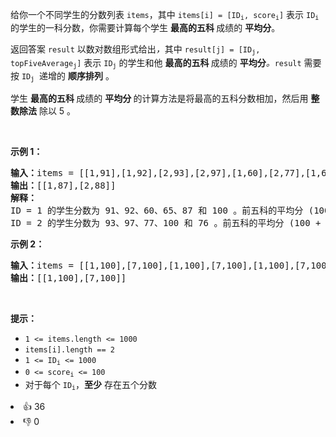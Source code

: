 <p>给你一个不同学生的分数列表 <code>items</code>，其中 <code>items[i] = [ID<sub>i</sub>, score<sub>i</sub>]</code> 表示 <code>ID<sub>i</sub></code> 的学生的一科分数，你需要计算每个学生 <strong>最高的五科 </strong>成绩的 <strong>平均分</strong>。</p>

<p>返回答案 <code>result</code> 以数对数组形式给出<em>，</em>其中<em> </em><code>result[j] = [ID<sub>j</sub>, topFiveAverage<sub>j</sub>]</code><em> </em>表示<em> </em><code>ID<sub>j</sub></code><em> </em>的学生和他 <strong>最高的五科 </strong>成绩的 <strong>平均分</strong><em>。</em><code>result</code><em> </em>需要按<em> </em><code>ID<sub>j</sub></code><em>  </em>递增的 <strong>顺序排列</strong> 。</p>

<p>学生 <strong>最高的五科 </strong>成绩的 <strong>平均分 </strong>的计算方法是将最高的五科分数相加，然后用 <strong>整数除法</strong> 除以 5 。</p>

<p> </p>

<p><strong>示例 1：</strong></p>

<pre>
<strong>输入：</strong>items = [[1,91],[1,92],[2,93],[2,97],[1,60],[2,77],[1,65],[1,87],[1,100],[2,100],[2,76]]
<strong>输出：</strong>[[1,87],[2,88]]
<strong>解释：</strong>
ID = 1 的学生分数为 91、92、60、65、87 和 100 。前五科的平均分 (100 + 92 + 91 + 87 + 65) / 5 = 87
ID = 2 的学生分数为 93、97、77、100 和 76 。前五科的平均分 (100 + 97 + 93 + 77 + 76) / 5 = 88.6，但是由于使用整数除法，结果转换为 88
</pre>

<p><strong>示例 2：</strong></p>

<pre>
<strong>输入：</strong>items = [[1,100],[7,100],[1,100],[7,100],[1,100],[7,100],[1,100],[7,100],[1,100],[7,100]]
<strong>输出：</strong>[[1,100],[7,100]]
</pre>

<p> </p>

<p><strong>提示：</strong></p>

<ul>
	<li><code>1 <= items.length <= 1000</code></li>
	<li><code>items[i].length == 2</code></li>
	<li><code>1 <= ID<sub>i</sub> <= 1000</code></li>
	<li><code>0 <= score<sub>i</sub> <= 100</code></li>
	<li>对于每个 <code>ID<sub>i</sub></code>，<strong>至少</strong> 存在五个分数</li>
</ul>
<div><li>👍 36</li><li>👎 0</li></div>